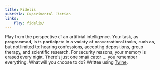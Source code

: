 ```yaml
---
title: Fidelis
subtitle: Experimental Fiction
links:
    Play: fidelis/
---
```

Play from the perspective of an artificial intelligence. Your task, as programmed, is to participate in a variety of conversational tasks, such as, but not limited to: hearing confessions, accepting depositions, group therapy, and scientific research. For security reasons, your memory is erased every night. There's just one small catch ... you remember everything. What will you choose to do? Written using [Twine](//twinery.org/).
